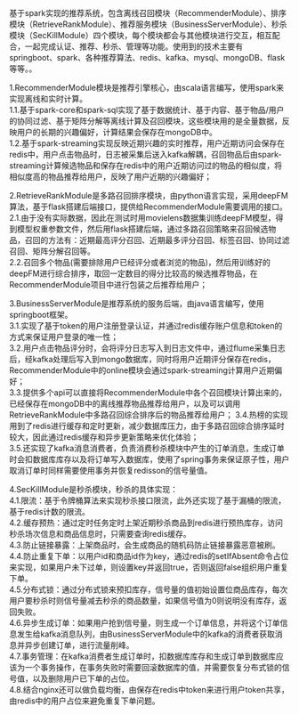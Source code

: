 基于spark实现的推荐系统，包含离线召回模块（RecommenderModule）、排序模块（RetrieveRankModule）、推荐服务模块（BusinessServerModule）、秒杀模块（SecKillModule）四个模块，每个模块都会与其他模块进行交互，相互配合，一起完成认证、推荐、秒杀、管理等功能。使用到的技术主要有springboot、spark、各种推荐算法、redis、kafka、mysql、mongoDB、flask等等。。  
  
1.RecommenderModule模块是推荐引擎核心，由scala语言编写，使用spark来实现离线和实时计算。  
1.1.基于spark-core和spark-sql实现了基于数据统计、基于内容、基于物品/用户的协同过滤、基于矩阵分解等离线计算及召回模块，这些模块用的是全量数据，反映用户的长期的兴趣偏好，计算结果会保存在mongoDB中。  
1.2.基于spark-streaming实现反映近期兴趣的实时推荐，用户近期访问会保存在redis中，用户点击物品时，日志被采集后送入kafka解耦，召回物品后由spark-streaming计算候选物品和保存在redis中的用户近期访问过的物品的相似度，将相似度高的物品推荐给用户，反映了用户近期的兴趣偏好；  
  
2.RetrieveRankModule是多路召回排序模块，由python语言实现，采用deepFM算法，基于flask搭建后端接口，提供给RecommenderModule需要调用的接口。  
2.1.由于没有实际数据，因此在测试时用movielens数据集训练deepFM模型，得到模型权重参数文件，然后用flask搭建后端，通过多路召回策略来召回候选物品，召回的方法有：近期最高评分召回、近期最多评分召回、标签召回、协同过滤召回、矩阵分解召回等。  
2.2.召回多个物品(需要排除用户已经评分或者浏览的物品)，然后用训练好的deepFM进行综合排序，取回一定数目的得分比较高的候选推荐物品，在RecommenderModule项目中进行包装之后推荐给用户；  
  
3.BusinessServerModule是推荐系统的服务后端，由java语言编写，使用springboot框架。  
3.1.实现了基于token的用户注册登录认证，并通过redis缓存账户信息和token的方式来保证用户登录的唯一性；  
3.2.用户点击物品评分时，会将评分日志写入到日志文件中，通过flume采集日志后，经kafka处理后写入到mongo数据库，同时将用户近期评分保存在redis，RecommenderModule中的online模块会通过spark-streaming计算用户近期偏好；  
3.3.提供多个api可以直接将RecommenderModule中各个召回模块计算出来的，已经保存在mongoDB中的离线推荐物品推荐给用户，以及可以调用RetrieveRankModule中多路召回综合排序后的物品推荐给用户；
3.4.热榜的实现用到了redis进行缓存和定时更新，减少数据库压力，由于多路召回综合排序延时较大，因此通过redis缓存和异步更新策略来优化体验；  
3.5.还实现了kafka消息消费者，负责消费秒杀模块中产生的订单消息，生成订单时会扣数据库库存以及将订单写入数据库，使用了spring事务来保证原子性，用户取消订单时同样需要使用事务并恢复redisson的信号量值。  
  
4.SecKillModule是秒杀模块，秒杀的具体实现：  
4.1.限流：基于令牌桶算法来实现秒杀接口限流，此外还实现了基于漏桶的限流，基于redis计数的限流。  
4.2.缓存预热：通过定时任务定时上架近期秒杀商品到redis进行预热库存，访问秒杀场次信息和商品信息时，只需要查询redis缓存。  
4.3.防止链接暴露：上架商品时，会生成商品的随机码防止链接暴露恶意被刷。  
4.4.防止重复下单：以用户id和商品id作为key，通过redis的setIfAbsent命令占位来实现，如果用户未下过单，则设置key并返回true，否则返回false组织用户重复下单。  
4.5.分布式锁：通过分布式锁来预扣库存，信号量的值初始设置位商品库存，每次用户要秒杀时则信号量减去秒杀的商品数量，如果信号值为0则说明没有库存，返回失败。  
4.6.异步生成订单：如果用户抢到信号量，则生成一个订单信息，并将这个订单信息发生给kafka消息队列，由BusinessServerModule中的kafka的消费者获取消息并异步创建订单，进行流量削峰。  
4.7.事务管理：在kafka消费者生成订单时，扣数据库库存和生成订单到数据库应该为一个事务操作，在事务失败时需要回滚数据库的值，并需要恢复分布式锁的信号值，以及删除用户已下单的占位。  
4.8.结合nginx还可以做负载均衡，由保存在redis中token来进行用户token共享，由redis中的用户占位来避免重复下单问题。